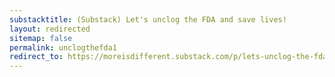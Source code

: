 ```yaml
---
substacktitle: (Substack) Let's unclog the FDA and save lives!
layout: redirected
sitemap: false
permalink: unclogthefda1
redirect_to: https://moreisdifferent.substack.com/p/lets-unclog-the-fda-and-save-lives
---
```

